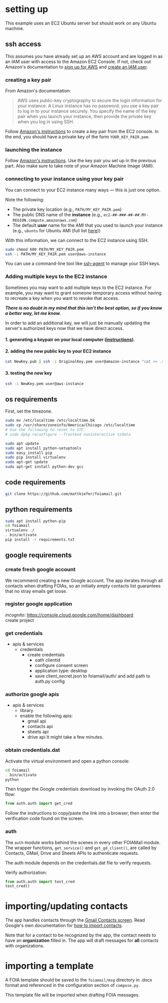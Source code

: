 # setting up
This example uses an EC2 Ubuntu server but should work on any Ubuntu machine.

## ssh access

This assumes you have already set up an AWS account and are logged in as an IAM user with access to the Amazon EC2 Console. If not, check out Amazon's documentation to [sign up for AWS](https://docs.aws.amazon.com/AWSEC2/latest/UserGuide/get-set-up-for-amazon-ec2.html#sign-up-for-aws) and [create an IAM user](https://docs.aws.amazon.com/AWSEC2/latest/UserGuide/get-set-up-for-amazon-ec2.html#create-an-iam-user).

### creating a key pair

From Amazon's documentation:
> AWS uses public-key cryptography to secure the login information for your instance. A Linux instance has no password; you use a key pair to log in to your instance securely. You specify the name of the key pair when you launch your instance, then provide the private key when you log in using SSH.

Follow [Amazon's instructions](https://docs.aws.amazon.com/AWSEC2/latest/UserGuide/get-set-up-for-amazon-ec2.html#create-a-key-pair) to create a key pair from the EC2 console. In the end, you should have a private key of the form `YOUR_KEY_PAIR.pem`.

### launching the instance

Follow [Amazon's instructions](https://docs.aws.amazon.com/AWSEC2/latest/UserGuide/EC2_GetStarted.html#ec2-launch-instance). Use the key pair you set up in the previous part. Also make sure to take note of your Amazon Machine Image (AMI).

### connecting to your instance using your key pair

You can connect to your EC2 instance many ways — this is just one option.

Note the following:
* The private key location (e.g., `PATH/MY_KEY_PAIR.pem`)
* The public DNS name of the **instance** (e.g., `ec2-##-###-##-##.MY-REGION.compute.amazonaws.com`)
* The default **user** name for the AMI that you used to launch your instance (e.g., `ubuntu` for Ubuntu AMI (full list [here](https://docs.aws.amazon.com/AWSEC2/latest/UserGuide/AccessingInstancesLinux.html)))

With this information, we can connect to the EC2 instance using SSH.
```bash
sudo chmod 600 PATH/MY_KEY_PAIR.pem
ssh -i PATH/MY_KEY_PAIR.pem user@aws-instance
```

You can use a command-line tool like [ssh-agent](https://www.ssh.com/ssh/agent) to manage your SSH keys.

### Adding multiple keys to the EC2 instance

Sometimes you may want to add multiple keys to the EC2 instance. For example, you may want to grant someone temporary access without having to recreate a key when you want to revoke that access.

***There is no doubt in my mind that this isn't the best option, so if you know a better way, let me know.***

In order to add an additional key, we will just be manually updating the server's authorized keys now that we have direct access.

#### 1. generating a keypair on your local computer ([instructions](https://www.ssh.com/ssh/keygen/#sec-Creating-an-SSH-Key-Pair-for-User-Authentication)).
#### 2. adding the new public key to your EC2 instance
```bash
cat NewKey.pub | ssh -i OriginalKey.pem user@amazon-instance "cat >> .ssh/authorized_keys"
```
#### 3. testing the new key
```bash
ssh -i NewKey.pem user@aws-instance
```

## os requirements
First, set the timezone.
```bash
sudo mv /etc/localtime /etc/localtime.bk
sudo cp /usr/share/zoneinfo/America/Chicago /etc/localtime
# Use the following to reset to UTC
# sudo dpkg-reconfigure --frontend noninteractive tzdata
```

```bash
sudo apt update
sudo apt install python-setuptools 
sudo easy_install pip  
sudo pip install virtualenv 
sudo apt-get update
sudo apt-get install python-dev gcc 
```

## code requirements
```bash
git clone https://github.com/mattkiefer/foiamail.git
```

## python requirements
```bash
sudo apt install python-pip
cd foiamail
virtualenv ./
. bin/activate
pip install -r requirements.txt
```

## google requirements
### create fresh google account
We recommend creating a new Google account. The app iterates through all contacts when drafting FOIAs, so an initially empty contacts list guarantees that no stray emails get loose.

### register google application
_incognito:_ https://console.cloud.google.com/home/dashboard  
create project

### get credentials
- apis & services
  - credentials
    - create credentials
      - oath clientid
      - configure consent screen
      - application type: desktop
      - save client_secret.json to foiamail/auth/ and add path to auth.py config


### authorize google apis
- apis & services
  - library
  - enable the following apis:
    - gmail api
    - contacts api
    - sheets api
    - drive api
It might take a few minutes.

### obtain credentials.dat
Activate the virtual environment and open a python console:
```bash
cd foiamail
. bin/activate
python
```
Then trigger the Google credentials download by invoking the OAuth 2.0 flow: 
```python
from auth.auth import get_cred
```
Follow the instructions to copy/paste the link into a browser, then enter the verification code found on the screen.


### auth
The `auth` module works behind the scenes in every other FOIAMail module. The wrapper functions, `get_service()` and `get_gd_client()`, are called by Contacts, GMail, Drive and Sheets APIs to authenticate requests.  

The auth module depends on the credentials.dat file to verify requests.  

Verify authorization:
```python
from auth.auth import test_cred
test_cred()
```

# importing/updating contacts
The app handles contacts through the [Gmail Contacts screen](https://mail.google.com/mail/u/0/#contacts). Read Google's own documentation for [how to import contacts](https://support.google.com/contacts/answer/1069522?hl=en&visit_id=1-636625309780616904-2128193528&rd=3).

Note that for a contact to be recognized by the app, the contact needs to have an **organization** filled in. The app will draft messages for **all** contacts with organizations.

# importing a template
A FOIA template should be saved to the `foiamail/msg` directory in .docx format and referenced in the configuration section of `compose.py`.  

This template file will be imported when drafting FOIA messages.

